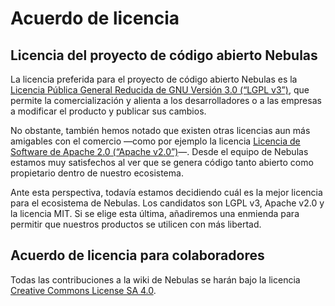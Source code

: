 # Acuerdo de licencia

## Licencia del proyecto de código abierto Nebulas

La licencia preferida para el proyecto de código abierto Nebulas es la [Licencia Pública General Reducida de GNU Versión 3.0 \(“LGPL v3”\)](https://www.gnu.org/licenses/lgpl-3.0.en.html), que permite la comercialización y alienta a los desarrolladores o a las empresas a modificar el producto y publicar sus cambios.

No obstante, también hemos notado que existen otras licencias aun más amigables con el comercio —como por ejemplo la licencia [Licencia de Software de Apache 2.0 \(“Apache v2.0”\)](https://www.apache.org/licenses/LICENSE-2.0)—. Desde el equipo de Nebulas estamos muy satisfechos al ver que se genera código tanto abierto como propietario dentro de nuestro ecosistema.

Ante esta perspectiva, todavía estamos decidiendo cuál es la mejor licencia para el ecosistema de Nebulas. Los candidatos son LGPL v3, Apache v2.0 y la licencia MIT. Si se elige esta última, añadiremos una enmienda para permitir que nuestros productos se utilicen con más libertad.

## Acuerdo de licencia para colaboradores

Todas las contribuciones a la wiki de Nebulas se harán bajo la licencia [Creative Commons License SA 4.0](https://creativecommons.org/licenses/by-nc-sa/4.0/).


